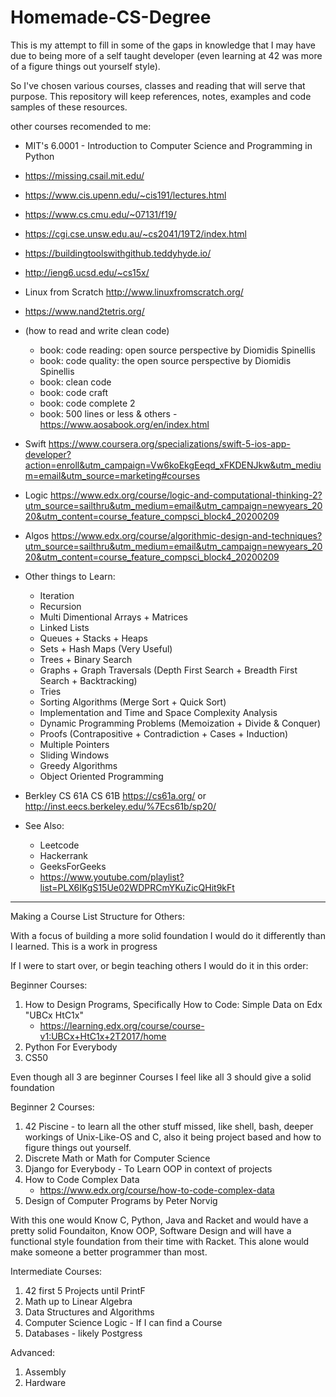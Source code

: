 # Homemade-CS-Degree

This is my attempt to fill in some of the gaps in knowledge that I may have due to being more of a self taught developer (even learning at 42 was more of a figure things out yourself style).  

So I've chosen various courses, classes and reading that will serve that purpose. This repository will keep references, notes, examples and code samples of these resources.  

other courses recomended to me:
- MIT's 6.0001 - Introduction to Computer Science and Programming in Python  
- https://missing.csail.mit.edu/
- https://www.cis.upenn.edu/~cis191/lectures.html
- https://www.cs.cmu.edu/~07131/f19/
- https://cgi.cse.unsw.edu.au/~cs2041/19T2/index.html 
- https://buildingtoolswithgithub.teddyhyde.io/ 
- http://ieng6.ucsd.edu/~cs15x/ 
- Linux from Scratch http://www.linuxfromscratch.org/
- https://www.nand2tetris.org/

- (how to read and write clean code)
    * book: code reading: open source perspective by Diomidis Spinellis  
    * book: code quality: the open source perspective by Diomidis Spinellis  
    * book: clean code  
    * book: code craft  
    * book: code complete 2  
    * book: 500 lines or less & others - https://www.aosabook.org/en/index.html  

- Swift https://www.coursera.org/specializations/swift-5-ios-app-developer?action=enroll&utm_campaign=Vw6koEkgEeqd_xFKDENJkw&utm_medium=email&utm_source=marketing#courses 

- Logic https://www.edx.org/course/logic-and-computational-thinking-2?utm_source=sailthru&utm_medium=email&utm_campaign=newyears_2020&utm_content=course_feature_compsci_block4_20200209 

- Algos https://www.edx.org/course/algorithmic-design-and-techniques?utm_source=sailthru&utm_medium=email&utm_campaign=newyears_2020&utm_content=course_feature_compsci_block4_20200209


- Other things to Learn:
    * Iteration  
    * Recursion  
    * Multi Dimentional Arrays + Matrices  
    * Linked Lists  
    * Queues + Stacks + Heaps  
    * Sets + Hash Maps (Very Useful)  
    * Trees + Binary Search  
    * Graphs + Graph Traversals (Depth First Search + Breadth First Search + Backtracking)  
    * Tries  
    * Sorting Algorithms (Merge Sort + Quick Sort)  
    * Implementation and Time and Space Complexity Analysis  
    * Dynamic Programming Problems (Memoization + Divide & Conquer)  
    * Proofs (Contrapositive + Contradiction + Cases + Induction)  
    * Multiple Pointers  
    * Sliding Windows  
    * Greedy Algorithms  
    * Object Oriented Programming  

- Berkley CS 61A CS 61B https://cs61a.org/ or http://inst.eecs.berkeley.edu/%7Ecs61b/sp20/

- See Also:  
    * Leetcode  
    * Hackerrank  
    * GeeksForGeeks  
    * https://www.youtube.com/playlist?list=PLX6IKgS15Ue02WDPRCmYKuZicQHit9kFt  


-----

Making a Course List Structure for Others:

With a focus of building a more solid foundation I would do it differently than I learned.
This is a work in progress

If I were to start over, or begin teaching others I would do it in this order:


Beginner Courses:
1. How to Design Programs, Specifically How to Code: Simple Data on Edx "UBCx HtC1x"
    - https://learning.edx.org/course/course-v1:UBCx+HtC1x+2T2017/home
2. Python For Everybody
3. CS50

Even though all 3 are beginner Courses I feel like all 3 should give a solid foundation


Beginner 2 Courses:
1. 42 Piscine - to learn all the other stuff missed, like shell, bash, deeper workings of Unix-Like-OS and C, also it being project based and how to figure things out yourself.
2. Discrete Math or Math for Computer Science
3. Django for Everybody - To Learn OOP in context of projects
4. How to Code Complex Data 
    - https://www.edx.org/course/how-to-code-complex-data
5. Design of Computer Programs by Peter Norvig

With this one would Know C, Python, Java and Racket and would have a pretty solid Foundaiton, Know OOP, Software Design and will have a functional style foundation from their time with Racket. This alone would make someone a better programmer than most.


Intermediate Courses:
1. 42 first 5 Projects until PrintF
2. Math up to Linear Algebra
3. Data Structures and Algorithms
4. Computer Science Logic - If I can find a Course
5. Databases - likely Postgress


Advanced:
1. Assembly
2. Hardware